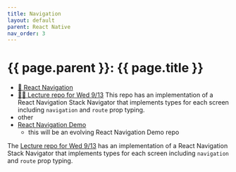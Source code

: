 ```yaml
---
title: Navigation
layout: default
parent: React Native
nav_order: 3
---
```


# {{ page.parent }}: {{ page.title }}

- [📘 React Navigation](https://reactnavigation.org/docs/getting-started/)
- [👨‍🏫  Lecture repo for Wed 9/13](https://github.com/bsu-cs-jb/lecture-09-13-wed)
    This repo has an implementation of a React Navigation Stack Navigator that
    implements types for each screen including `navigation` and `route` prop typing.
- other
- [React Navigation Demo](https://github.com/bsu-cs-jb/demo-navigation)
    - this will be an evolving React Navigation Demo repo


The [Lecture repo for Wed 9/13](https://github.com/bsu-cs-jb/lecture-09-13-wed)
has an implementation of a React Navigation Stack Navigator that implements
types for each screen including `navigation` and `route` prop typing.

